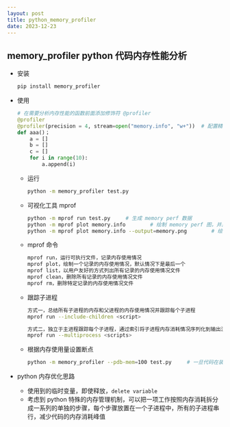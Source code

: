 ```yaml
---
layout: post
title: python_memory_profiler
date: 2023-12-23
---
```



## memory_profiler python 代码内存性能分析

* 安装

    ```bash
    pip install memory_profiler
    ```

* 使用

    ```python
    # 在需要分析内存性能的函数前面添加修饰符 @profiler
    @profiler
    @profiler(precision = 4, stream=open("memory.info", "w+"))	# 配置精度，并且把结果输出到日志文件
    def aaa()；
    	a = []
        b = []
        c = []
        for i in range(10):
            a.append(i)
    ```

    * 运行

        ```bash
        python -m memory_profiler test.py
        ```

    * 可视化工具 mprof

        ```bash
        python -m mprof run test.py		# 生成 memory perf 数据
        python -m mprof plot memory.info		# 绘制 memory perf 图，并显示
        python -m mprof plot memory.info --output=memory.png		# 绘制 memory perf 图，不显示，保存至当前路径
        ```

    * mprof 命令

        ```bash
        mprof run，运行可执行文件，记录内存使用情况
        mprof plot，绘制一个记录的内存使用情况，默认情况下是最后一个
        mprof list，以用户友好的方式列出所有记录的内存使用情况文件
        mprof clean，删除所有记录的内存使用情况文件
        mprof rm，删除特定记录的内存使用情况文件
        ```

    * 跟踪子进程

        ```bash
        方式一，总结所有子进程的内存和父进程的内存使用情况并跟踪每个子进程
        mprof run --include-children <script>
        
        方式二，独立于主进程跟踪每个子进程，通过索引将子进程内存消耗情况序列化到输出流，使用多进程
        mprof run --multiprocess <scripts>
        ```

    * 根据内存使用量设置断点

        ```bash
        python -m memory_profiler --pdb-mem=100 test.py		# 一旦代码在装饰函数中使用超过 100MB 的内存，将中断 test.py 并进入 pdb 调试器
        ```

* python 内存优化思路

    * 使用到的临时变量，即使释放，`delete variable`
    * 考虑到 python 特殊的内存管理机制，可以把一项工作按照内存消耗拆分成一系列的单独的步骤，每个步骤放置在一个子进程中，所有的子进程串行，减少代码的内存消耗峰值



